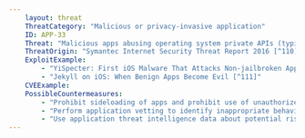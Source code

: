 ```yaml
---
    layout: threat
    ThreatCategory: "Malicious or privacy-invasive application"
    ID: APP-33
    Threat: "Malicious apps abusing operating system private APIs (typically on iOS) to gather sensitive data or perform unauthorized actions."
    ThreatOrigin: "Symantec Internet Security Threat Report 2016 [^110]"
    ExploitExample:
        - "YiSpecter: First iOS Malware That Attacks Non-jailbroken Apple iOS Devices by Abusing Private APIs [^43]"
        - "Jekyll on iOS: When Benign Apps Become Evil [^111]"
    CVEExample:
    PossibleCountermeasures:
        - "Prohibit sideloading of apps and prohibit use of unauthorized app stores"
        - "Perform application vetting to identify inappropriate behaviors by apps including use of private APIs"
        - "Use application threat intelligence data about potential risks associated with apps installed on devices"
---
```

